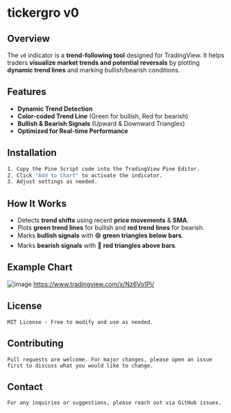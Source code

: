 # tickergro v0

## Overview
The `v0` indicator is a **trend-following tool** designed for TradingView. It helps traders **visualize market trends and potential reversals** by plotting **dynamic trend lines** and marking bullish/bearish conditions.

## Features
- **Dynamic Trend Detection**
- **Color-coded Trend Line** (Green for bullish, Red for bearish)
- **Bullish & Bearish Signals** (Upward & Downward Triangles)
- **Optimized for Real-time Performance**

## Installation
```bash
1. Copy the Pine Script code into the TradingView Pine Editor.
2. Click "Add to Chart" to activate the indicator.
3. Adjust settings as needed.
```

## How It Works
- Detects **trend shifts** using recent **price movements** & **SMA**.
- Plots **green trend lines** for bullish and **red trend lines** for bearish.
- Marks **bullish signals** with 🟢 **green triangles below bars**.
- Marks **bearish signals** with 🔴 **red triangles above bars**.

## Example Chart
![image](https://github.com/user-attachments/assets/adbc90fd-84cd-4c78-bd4f-850fce509fa7)
https://www.tradingview.com/x/Nz6Vo1Pj/

## License
```
MIT License - Free to modify and use as needed.
```

## Contributing
```
Pull requests are welcome. For major changes, please open an issue first to discuss what you would like to change.
```

## Contact
```
For any inquiries or suggestions, please reach out via GitHub issues.
```
